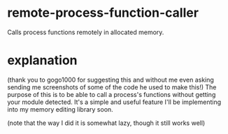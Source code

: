 # remote-process-function-caller
Calls process functions remotely in allocated memory.

# explanation
(thank you to gogo1000 for suggesting this and without me even asking sending me screenshots of some of the code he used to make this!)
The purpose of this is to be able to call a process's functions without getting your module detected. It's a simple and useful feature I'll be implementing into my memory editing library soon.

(note that the way I did it is somewhat lazy, though it still works well)
